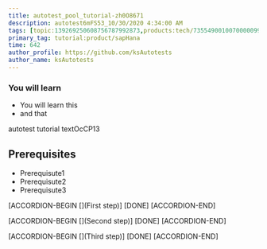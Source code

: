 ```yaml
---
title: autotest_pool_tutorial-zh0O8671
description: autotest6mFS53_10/30/2020 4:34:00 AM
tags: [topic:139269250608756787992873,products:tech/73554900100700000996,tutorial:experience/advanced]
primary_tag: tutorial:product/sapHana
time: 642
author_profile: https://github.com/ksAutotests
author_name: ksAutotests
---
```

### You will learn
- You will learn this
- and that

autotest tutorial textOcCP13

## Prerequisites
- Prerequisute1
- Prerequisute2
- Prerequisute3

[ACCORDION-BEGIN [](First step)]
[DONE]
[ACCORDION-END]

[ACCORDION-BEGIN [](Second step)]
[DONE]
[ACCORDION-END]

[ACCORDION-BEGIN [](Third step)]
[DONE]
[ACCORDION-END]

